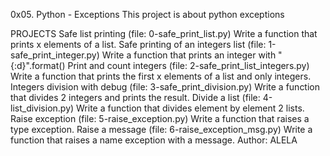 0x05. Python - Exceptions
This project is about python exceptions

PROJECTS
Safe list printing (file: 0-safe_print_list.py)
Write a function that prints x elements of a list.
Safe printing of an integers list (file: 1-safe_print_integer.py)
Write a function that prints an integer with "{:d}".format()
Print and count integers (file: 2-safe_print_list_integers.py)
Write a function that prints the first x elements of a list and only integers.
Integers division with debug (file: 3-safe_print_division.py)
Write a function that divides 2 integers and prints the result.
Divide a list (file: 4-list_division.py)
Write a function that divides element by element 2 lists.
Raise exception (file: 5-raise_exception.py)
Write a function that raises a type exception.
Raise a message (file: 6-raise_exception_msg.py)
Write a function that raises a name exception with a message.
Author: ALELA
